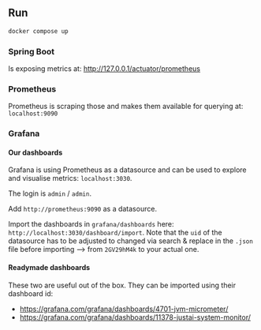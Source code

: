 ## Run

```sh
docker compose up
```

### Spring Boot

Is exposing metrics at: http://127.0.0.1/actuator/prometheus

### Prometheus

Prometheus is scraping those and makes them available for querying at: `localhost:9090`

### Grafana

#### Our dashboards

Grafana is using Prometheus as a datasource and can be used to explore and visualise metrics: `localhost:3030`.

The login is `admin` / `admin`.

Add `http://prometheus:9090` as a datasource.

Import the dashboards in `grafana/dashboards` here: `http://localhost:3030/dashboard/import`. Note that the `uid` of the datasource has to be adjusted to changed via search & replace in the `.json` file before importing --> from `2GV29hM4k` to your actual one.

#### Readymade dashboards

These two are useful out of the box. They can be imported using their dashboard id:

- https://grafana.com/grafana/dashboards/4701-jvm-micrometer/
- https://grafana.com/grafana/dashboards/11378-justai-system-monitor/

